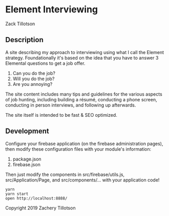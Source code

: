 # Element Interviewing
Zack Tillotson

## Description

A site describing my approach to interviewing using what I call the Element strategy. Foundationally it's based on the idea that you have to answer 3 Elemental questions to get a job offer.
1. Can you do the job?
2. Will you do the job?
3. Are you annoying?

The site content includes many tips and guidelines for the various aspects of job hunting, including building a résumé, conducting a phone screen, conducting in person interviews, and following up afterwards.

The site itself is intended to be fast & SEO optimized.

## Development

Configure your firebase application (on the firebase administration pages), then modify these configuration files with your module's information:

1. package.json
1. firebase.json

Then just modify the components in src/firebase/utils.js, src/Application/Page, and src/components/... with your application code!

```
yarn
yarn start
open http://localhost:8888/
```

Copyright 2019 Zachery Tillotson
